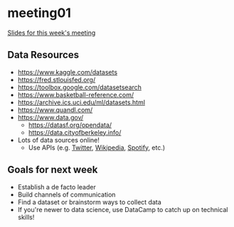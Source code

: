 # meeting01
[Slides for this week's meeting](https://docs.google.com/presentation/d/1JgkdQVMCzkKdugNOFYCQfW3_vzophQe_bdqyzkjx8qk/edit#slide=id.p)

## Data Resources
-  https://www.kaggle.com/datasets
- https://fred.stlouisfed.org/
- https://toolbox.google.com/datasetsearch
- https://www.basketball-reference.com/
- https://archive.ics.uci.edu/ml/datasets.html
- https://www.quandl.com/
- https://www.data.gov/
  - https://datasf.org/opendata/
  - https://data.cityofberkeley.info/
- Lots of data sources online!
  - Use APIs (e.g. [Twitter](https://developer.twitter.com/en/docs.html), [Wikipedia](https://www.mediawiki.org/wiki/API:Main_page), [Spotify](https://developer.spotify.com/documentation/), etc.)

## Goals for next week
- Establish a de facto leader
- Build channels of communication
- Find a dataset or brainstorm ways to collect data
- If you're newer to data science, use DataCamp to catch up on technical skills!

